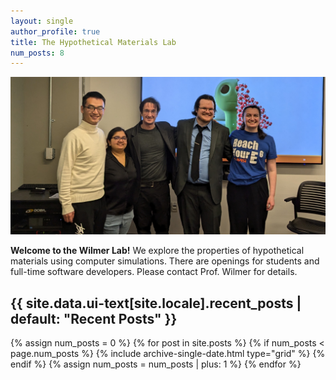 ```yaml
---
layout: single
author_profile: true
title: The Hypothetical Materials Lab
num_posts: 8
---
```

![group-photo](/assets/img/people/groupPhoto_2025Spring.jpg)

**Welcome to the Wilmer Lab!**
We explore the properties of hypothetical materials using computer simulations.
There are openings for students and full-time software developers.
Please contact Prof. Wilmer for details.

<h2 class="archive__subtitle">{{ site.data.ui-text[site.locale].recent_posts | default: "Recent Posts" }}</h2>

<div class="grid__wrapper">
  {% assign num_posts = 0 %}
  {% for post in site.posts %}
    {% if num_posts < page.num_posts %}
      {% include archive-single-date.html type="grid" %}
    {% endif %}
    {% assign num_posts = num_posts | plus: 1 %}
  {% endfor %}
</div>
